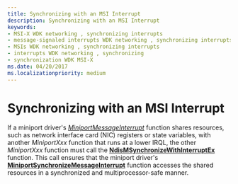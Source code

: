 ```yaml
---
title: Synchronizing with an MSI Interrupt
description: Synchronizing with an MSI Interrupt
keywords:
- MSI-X WDK networking , synchronizing interrupts
- message-signaled interrupts WDK networking , synchronizing interrupts
- MSIs WDK networking , synchronizing interrupts
- interrupts WDK networking , synchronizing
- synchronization WDK MSI-X
ms.date: 04/20/2017
ms.localizationpriority: medium
---
```


# Synchronizing with an MSI Interrupt





If a miniport driver's [*MiniportMessageInterrupt*](/windows-hardware/drivers/ddi/ndis/nc-ndis-miniport_message_interrupt) function shares resources, such as network interface card (NIC) registers or state variables, with another *MiniportXxx* function that runs at a lower IRQL, the other *MiniportXxx* function must call the [**NdisMSynchronizeWithInterruptEx**](/windows-hardware/drivers/ddi/ndis/nf-ndis-ndismsynchronizewithinterruptex) function. This call ensures that the miniport driver's [**MiniportSynchronizeMessageInterrupt**](/windows-hardware/drivers/ddi/ndis/nc-ndis-miniport_synchronize_interrupt) function accesses the shared resources in a synchronized and multiprocessor-safe manner.

 

